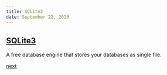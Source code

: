 ```yaml
---
title: SQLite3
date: September 22, 2020
---
```


## [SQLite3](https://www.sqlite.org/index.html)

A free database engine that stores your databases as single file.

[next](/151-sqlite3.html)
